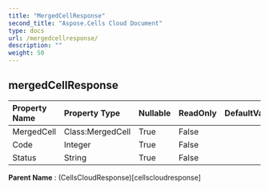 ```yaml
---
title: "MergedCellResponse"
second_title: "Aspose.Cells Cloud Document"
type: docs
url: /mergedcellresponse/
description: ""
weight: 50
---
```


## **mergedCellResponse**

 

| Property Name | Property Type | Nullable |  ReadOnly | DefaultValue | Description | 
| :- | :- | :- |:- |  :- | :- |
| MergedCell | Class:MergedCell | True |  False |  |  |  
| Code | Integer | True |  False |  |  |  
| Status | String | True |  False |  |  |  

**Parent Name** : (CellsCloudResponse)[cellscloudresponse]

